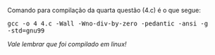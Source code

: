 Comando para compilação da quarta questão (4.c) é o que segue: <br>
	<pre>gcc -o 4 4.c -Wall -Wno-div-by-zero -pedantic -ansi -g -std=gnu99</pre>

*Vale lembrar que foi compilado em linux!*
